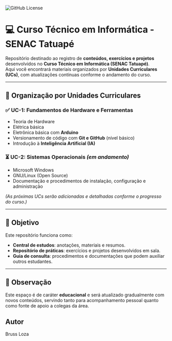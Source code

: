 ![GitHub License](https://img.shields.io/github/license/lbruss/robo-desvia?style=flat)

# 💻 Curso Técnico em Informática - SENAC Tatuapé

Repositório destinado ao registro de **conteúdos, exercícios e projetos** desenvolvidos no **Curso Técnico em Informática (SENAC Tatuapé)**.  
Aqui você encontrará materiais organizados por **Unidades Curriculares (UCs)**, com atualizações contínuas conforme o andamento do curso.

---

## 📂 Organização por Unidades Curriculares

### ✅ UC-1: Fundamentos de Hardware e Ferramentas
- Teoria de Hardware  
- Elétrica básica  
- Eletrônica básica com **Arduino**  
- Versionamento de código com **Git e GitHub** (nível básico)  
- Introdução à **Inteligência Artificial (IA)**  

### ⏳ UC-2: Sistemas Operacionais *(em andamento)*
- Microsoft Windows  
- GNU/Linux (Open Source)  
- Documentação e procedimentos de instalação, configuração e administração  

*(As próximas UCs serão adicionadas e detalhadas conforme o progresso do curso.)*

---

## 🎯 Objetivo
Este repositório funciona como:
- **Central de estudos**: anotações, materiais e resumos.  
- **Repositório de práticas**: exercícios e projetos desenvolvidos em sala.  
- **Guia de consulta**: procedimentos e documentações que podem auxiliar outros estudantes.  

---

## 📌 Observação
Este espaço é de caráter **educacional** e será atualizado gradualmente com novos conteúdos, servindo tanto para acompanhamento pessoal quanto como fonte de apoio a colegas da área.

## Autor
Bruss Loza
